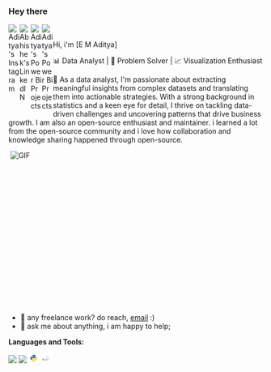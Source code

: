 ### Hey there 
<a href="https://www.instagram.com/e.m.aditya/">
  <img align="left" alt="Aditya's Instagram" width="22px" src="https://raw.githubusercontent.com/hussainweb/hussainweb/main/icons/instagram.png" />
</a>
</a>
<a href="https://www.linkedin.com/in/E M ADITYA/">
  <img align="left" alt="Abhishek's LinkedIN" width="22px" src="https://raw.githubusercontent.com/peterthehan/peterthehan/master/assets/linkedin.svg" />
</a>
<a href="https://www.novypro.com/profile_projects/e-maditya">
  <img align="left" alt="Aditya's Power Bi Projects" width="22px" src="https://www.k2e.com/wp-content/uploads/2018/12/Power-BI-Logo.png" />
</a>
<a href="https://github.com/emaditya123?tab=repositories">
  <img align="left" alt="Aditya's Power Bi Projects" width="22px" src="https://upload.wikimedia.org/wikipedia/commons/thumb/9/91/Octicons-mark-github.svg/2048px-Octicons-mark-github.svg.png" />
</a>



<br />

Hi, i'm [E M Aditya]

📊 Data Analyst | 🧠 Problem Solver | 📈 Visualization Enthusiast

🔬 As a data analyst, I'm passionate about extracting meaningful insights from complex datasets and translating them into actionable strategies. With a strong background in statistics and a keen eye for detail, I thrive on tackling data-driven challenges and uncovering patterns that drive business growth.
I am also an open-source enthusiast and maintainer. i learned a lot from the open-source community and i love how collaboration and knowledge sharing happened through open-source.


  <img align="right" alt="GIF" src="https://github.com/abhisheknaiidu/abhisheknaiidu/blob/master/code.gif?raw=true" width="500" height="320" />
  
- 💼 any freelance work? do reach, [email](mailto:emaditya0@gmail.com) :)
- 💬 ask me about anything, i am happy to help;

**Languages and Tools:**  

<code><img height="20" src="https://w3skillset.com/wp-content/uploads/2021/09/PowerBI-Logo.png"></code>
<code><img height="20" src="https://upload.wikimedia.org/wikipedia/commons/thumb/3/34/Microsoft_Office_Excel_%282019%E2%80%93present%29.svg/2203px-Microsoft_Office_Excel_%282019%E2%80%93present%29.svg.png"></code>
<code><img height="20" src="https://raw.githubusercontent.com/github/explore/80688e429a7d4ef2fca1e82350fe8e3517d3494d/topics/python/python.png"></code>
<code><img height="20" src="https://raw.githubusercontent.com/github/explore/80688e429a7d4ef2fca1e82350fe8e3517d3494d/topics/mysql/mysql.png"></code>

<!--END_SECTION:waka-->







<!---
emaditya123/emaditya123 is a ✨ special ✨ repository because its `README.md` (this file) appears on your GitHub profile.
You can click the Preview link to take a look at your changes.
--->
